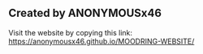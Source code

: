 ## Created by ANONYMOUSx46

Visit the website by copying this link:
https://anonymousx46.github.io/MOODRING-WEBSITE/
